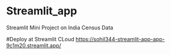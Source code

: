 # Streamlit_app
Streamlit Mini Project on India Census Data

#Deploy at Streamlit CLoud
https://sohil344-streamlit-app-app-9c1m20.streamlit.app/
